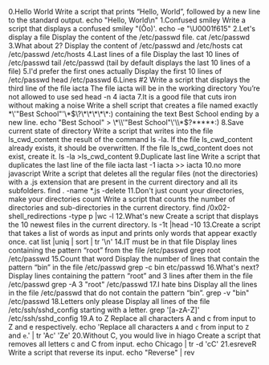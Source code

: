 0.Hello World
Write a script that prints “Hello, World”, followed by a new line to the standard output.
	echo "Hello, World\n"
1.Confused smiley
Write a script that displays a confused smiley "(Ôo)'.
echo -e "\U0001f615"
2.Let's display a file
Display the content of the /etc/passwd file.
cat /etc/passwd
3.What about 2?
Display the content of /etc/passwd and /etc/hosts
cat /etc/passwd /etc/hosts
4.Last lines of a file
Display the last 10 lines of /etc/passwd
tail /etc/passwd (tail by default displays the last 10 lines of a file)
5.I'd prefer the first ones actually
Display the first 10 lines of /etc/passwd
head /etc/passwd
6.Lines #2
Write a script that displays the third line of the file iacta
The file iacta will be in the working directory
You’re not allowed to use sed
head -n 4 iacta
7.It is a good file that cuts iron without making a noise
Write a shell script that creates a file named exactly \*\\'"Best School"\'\\*$\?\*\*\*\*\*:) containing the text Best School ending by a new line.
echo "Best School" >  \*\\'"Best School"\'\\*$\?\*\*\*\*\*:)
8.Save current state of directory
Write a script that writes into the file ls_cwd_content the result of the command ls -la. If the file ls_cwd_content already exists, it should be overwritten. If the file ls_cwd_content does not exist, create it.
ls -la >ls_cwd_content
9.Duplicate last line 
Write a script that duplicates the last line of the file iacta
last -1 iacta >> iacta
10.no more javascript
Write a script that deletes all the regular files (not the directories) with a .js extension that are present in the current directory and all its subfolders.
find . -name *.js -delete
11.Don't just count your directories, make your directories count
Write a script that counts the number of directories and sub-directories in the current directory.
find /0x02-shell_redirections -type p |wc -l
12.What's new
Create a script that displays the 10 newest files in the current directory.
ls -1t |head -10
13.Create a script that takes a list of words as input and prints only words that appear exactly once.
cat list |uniq | sort | tr '\n'
14.IT must be in that file
Display lines containing the pattern “root” from the file /etc/passwd
grep root /etc/passwd
15.Count that word
Display the number of lines that contain the pattern “bin” in the file /etc/passwd
grep -c bin etc/passwd
16.What's next?
Display lines containing the pattern “root” and 3 lines after them in the file /etc/passwd
grep -A 3 "root" /etc/passwd
17.I hate bins
Display all the lines in the file /etc/passwd that do not contain the pattern “bin”.
grep -v "bin" /etc/passwd
18.Letters only please
Display all lines of the file /etc/ssh/sshd_config starting with a letter.
grep '[a-zA-Z]' /etc/ssh/sshd_config
19.A to Z
Replace all characters A and c from input to Z and e respectively.
echo 'Replace all characters `A` and `c` from input to `Z` and `e`.' | tr 'Ac' 'Ze'
20.Without C, you would live in hiago
Create a script that removes all letters c and C from input.
echo Chicago | tr -d 'cC'
21.esreveR
Write a script that reverse its input.
 echo "Reverse" | rev
